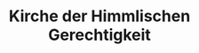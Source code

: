 ---
layout: home
title: Kirche der Himmlischen Gerechtigkeit
category: theologary
central_figure: Justicia
type: Anerkannte Glaubensgemeinschaft
redirect_from: /organisations/kirche-der-himmlischen-gerechtigkeit
---